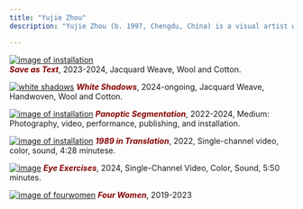 ```yaml
---
title: "Yujie Zhou"
description: "Yujie Zhou (b. 1997, Chengdu, China) is a visual artist working with  photography, textiles, moving images, performance, and publishing. Zhou is based in Helsinki, Finland, where she completed her Master’s degree in Arts with a major in Photography and a minor in Textiles-Materials and Structures at Aalto University in 2023. Her work has been exhibited internationally, including at the Finnish Museum of Photography, Photographic Centre Peri, Photographic Gallery Hippolyte(Finland), BFoto Festival (Spain), FORMAT Photography Festival (UK), and alpha nova & galerie futura (Germany) as part of Berlin Art Week 2023. instagram:@yujie.jpg"

---
```




[![image of installation](/images/Hippolyte/hippolyte-23.jpg)](../save_as_text/)  
***<span style="color: #850000;">Save as Text</span>***, 2023-2024, Jacquard Weave, Wool and Cotton. 

[![white shadows](/images/textile-05.jpg)](../white_shadows/)
***<span style="color: #850000;">White Shadows</span>***, 2024-ongoing, Jacquard Weave, Handwoven, Wool and Cotton.      



[![image of installation](/images/ps.jpg)](../panoptic_segmentation/)
***<span style="color: #850000;">Panoptic Segmentation</span>***, 2022-2024, Medium: Photography, video, performance, publishing, and installation. 


[![image of installation](/images/QWERTY/W/1989-1.png)](../1989_in_translation/)
***<span style="color: #850000;">1989 in Translation</span>***, 2022, Single-channel video, color, sound, 4:28 minutese.

[![image](/images/eye_exercise-1.jpg)](../eye_exercise/) 
***<span style="color: #850000;">Eye Exercises</span>***,
2024, Single-Channel Video, Color, Sound, 5:50 minutes.


[![image of fourwomen](/images/fourwomen_peri/peri.jpg)](../four_women/)
***<span style="color: #850000;">Four Women</span>***, 2019-2023



